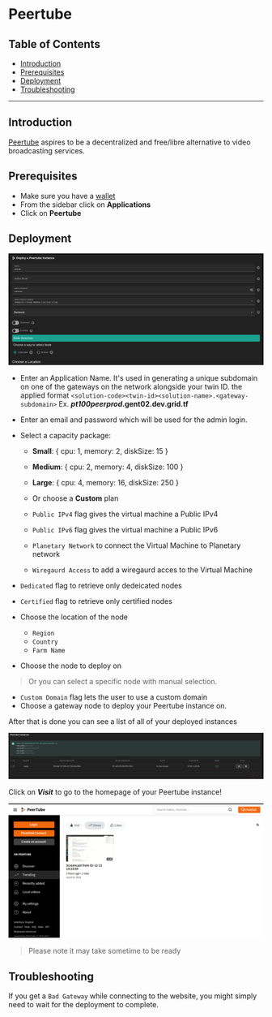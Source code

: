 <h1> Peertube </h1>

<h2>Table of Contents</h2>

- [Introduction](#introduction)
- [Prerequisites](#prerequisites)
- [Deployment](#deployment)
- [Troubleshooting](#troubleshooting)

***

## Introduction

[Peertube](https://joinpeertube.org/) aspires to be a decentralized and free/libre alternative to video broadcasting services.

## Prerequisites

- Make sure you have a [wallet](../wallet_connector.md)
- From the sidebar click on **Applications**
- Click on **Peertube**

## Deployment

![ ](./img/solutions_peertube.png)

- Enter an Application Name. It's used in generating a unique subdomain on one of the gateways on the network alongside your twin ID. 
  the applied format `<solution-code><twin-id><solution-name>.<gateway-subdomain>` Ex. ***pt100peerprod*.gent02.dev.grid.tf**
- Enter an email and password which will be used for the admin login.
- Select a capacity package:
    - **Small**: { cpu: 1, memory: 2, diskSize: 15 }
    - **Medium**: { cpu: 2, memory: 4, diskSize: 100 }
    - **Large**: { cpu: 4, memory: 16, diskSize: 250 }
    - Or choose a **Custom** plan

   - `Public IPv4` flag gives the virtual machine a Public IPv4
   - `Public IPv6` flag gives the virtual machine a Public IPv6
   - `Planetary Network` to connect the Virtual Machine to Planetary network
   - `Wiregaurd Access` to add a wiregaurd acces to the Virtual Machine
- `Dedicated` flag to retrieve only dedeicated nodes 
- `Certified` flag to retrieve only certified nodes 
- Choose the location of the node
   - `Region`
   - `Country`
   - `Farm Name`

- Choose the node to deploy on
> Or you can select a specific node with manual selection.
- `Custom Domain` flag lets the user to use a custom domain
- Choose a gateway node to deploy your Peertube instance on.

After that is done you can see a list of all of your deployed instances


![ ](./img/weblet_peertube_listing.png)

Click on ***Visit*** to go to the homepage of your Peertube instance!

![ ](./img/weblet_peertube_instance.png)

> Please note it may take sometime to be ready

## Troubleshooting

If you get a `Bad Gateway` while connecting to the website, you might simply need to wait for the deployment to complete.
